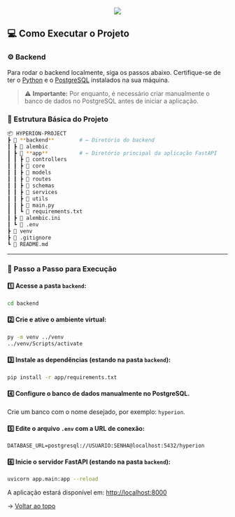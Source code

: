 
<br id="topo">

<p align="center"> <img src="./Images_md/BANNER.png" /></p>

<span id="execucao">

## :computer: Como Executar o Projeto

### ⚙️ Backend

Para rodar o backend localmente, siga os passos abaixo. Certifique-se de ter o [Python](https://www.python.org/downloads/) e o [PostgreSQL](https://www.postgresql.org/download/) instalados na sua máquina.

> ⚠️ **Importante:** Por enquanto, é necessário criar manualmente o banco de dados no PostgreSQL antes de iniciar a aplicação.

### 📁 Estrutura Básica do Projeto

```bash
📦 HYPERION-PROJECT
┣ 📂 **backend**        # ← Diretório do backend
┃ ┣ 📂 alembic
┃ ┣ 📂 **app**          # ← Diretório principal da aplicação FastAPI
┃ ┃ ┣ 📂 controllers
┃ ┃ ┣ 📂 core
┃ ┃ ┣ 📂 models
┃ ┃ ┣ 📂 routes
┃ ┃ ┣ 📂 schemas
┃ ┃ ┣ 📂 services
┃ ┃ ┣ 📂 utils
┃ ┃ ┣ 📜 main.py
┃ ┃ ┗ 📜 requirements.txt
┃ ┣ 📜 alembic.ini
┃ ┗ 📜 .env
┣ 📂 venv
┣ 📜 .gitignore
┗ 📜 README.md
```

---

### 🚀 Passo a Passo para Execução

#### 1️⃣ Acesse a pasta `backend`:

```bash
cd backend
```

#### 2️⃣ Crie e ative o ambiente virtual:

```bash
py -m venv ../venv
../venv/Scripts/activate
```

#### 3️⃣ Instale as dependências (estando na pasta `backend`):

```bash
pip install -r app/requirements.txt
```

#### 4️⃣ Configure o banco de dados manualmente no PostgreSQL.

Crie um banco com o nome desejado, por exemplo: `hyperion`.

#### 5️⃣ Edite o arquivo `.env` com a URL de conexão:

```
DATABASE_URL=postgresql://USUARIO:SENHA@localhost:5432/hyperion
```

#### 6️⃣ Inicie o servidor FastAPI (estando na pasta `backend`):

```bash
uvicorn app.main:app --reload
```

A aplicação estará disponível em: [http://localhost:8000](http://localhost:8000)

→ [Voltar ao topo](#topo)
